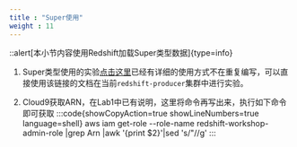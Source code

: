 ```yaml
---
title : "Super使用"
weight : 11
---
```


::alert[本小节内容使用Redshift加载Super类型数据]{type=info}

1. Super类型使用的实验[点击这里](https://catalog.us-east-1.prod.workshops.aws/workshops/9f29cdba-66c0-445e-8cbb-28a092cb5ba7/en-US/lab15)已经有详细的使用方式不在重复编写，可以直接使用该链接的文档在当前`redshift-producer`集群中进行实验。

2. Cloud9获取ARN，在Lab1中已有说明，这里将命令再写出来，执行如下命令即可获取
:::code{showCopyAction=true showLineNumbers=true language=shell}
aws iam  get-role --role-name redshift-workshop-admin-role |grep Arn |awk '{print $2}'|sed 's/\"//g' 
:::